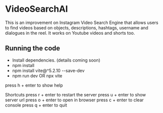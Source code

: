# VideoSearchAI
This is an improvement on Instagram Video Search Engine that allows users to find videos based on objects, descriptions, hashtags, username and dialogues in the reel. It works on Youtube videos and shorts too.

## Running the code
- Install dependencies. (details coming soon)
- npm install
- npm install vite@^5.2.10 --save-dev
- npm run dev OR npx vite

press h + enter to show help

  Shortcuts
  press r + enter to restart the server
  press u + enter to show server url
  press o + enter to open in browser
  press c + enter to clear console
  press q + enter to quit